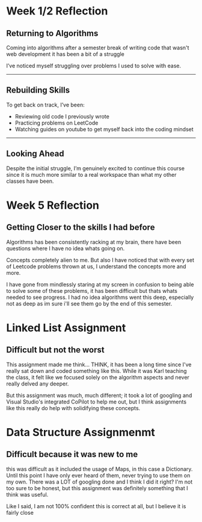 
#  Week 1/2 Reflection

##  Returning to Algorithms

Coming into algorithms after a semester break of writing code that wasn't web development it has been a bit of a struggle

I’ve noticed myself struggling over problems I used to solve with ease.

---

##  Rebuilding Skills

To get back on track, I’ve been:

- Reviewing old code I previously wrote  
- Practicing problems on LeetCode
- Watching guides on youtube to get myself back into the coding mindset

---

##  Looking Ahead

Despite the initial struggle, I’m genuinely excited to continue this course since it is much more similar to a real workspace than what my other classes have been.



#  Week 5 Reflection

## Getting Closer to the skills I had before

Algorithms has been consistently racking at my brain, there have been questions where I have no idea whats going on.

Concepts completely alien to me. But also I have noticed that with every set of Leetcode problems thrown at us, I understand the concepts more and more.

I have gone from mindlessly staring at my screen in confusion to being able to solve some of these problems, it has been difficult but thats whats needed to see progress.
I had no idea algorithms went this deep, especially not as deep as im sure i'll see them go by the end of this semester. 

#  Linked List Assignment

## Difficult but not the worst
This assignment made me think... THINK, it has been a long time since I've really sat down and coded something like this. While it was Karl teaching the class, it felt like we focused solely on the algorithm aspects and never really delved any deeper.

But this assignment was much, much different; it took a lot of googling and Visual Studio's integrated CoPilot to help me out, but I think assignments like this really do help with solidifying these concepts.



# Data Structure Assignmenmt

## Difficult because it was new to me

this was difficult as it included the usage of Maps, in this case a Dictionary. Until this point I have only ever heard of them, never trying to use them on my own. There was a LOT of googling done and I think I did it right? I'm not too sure to be honest, but this assignment was definitely something that I think was useful.

Like I said, I am not 100% confident this is correct at all, but I believe it is fairly close
